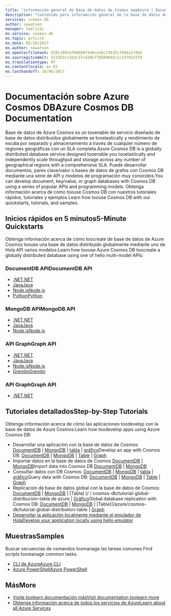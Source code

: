 ```yaml
---
title: "información general de base de datos de Cosmos aaaAzure | Documentos de Microsoft"
description: "Contenido para información general de la base de datos de Azure Cosmos dentro de portal de Azure de la Ayuda"
services: cosmos-db
author: sewatson
manager: lwelicki
ms.service: cosmos-db
ms.topic: article
ms.date: 05/10/2017
ms.author: sewatson
ms.openlocfilehash: d38c1983a766660f448ca36c23435cf604a174b6
ms.sourcegitcommit: 523283cc1b3c37c428e77850964dc1c33742c5f0
ms.translationtype: MT
ms.contentlocale: es-ES
ms.lasthandoff: 10/06/2017
---
```

# <a name="azure-cosmos-db-documentation"></a><span data-ttu-id="a66d5-103">Documentación sobre Azure Cosmos DB</span><span class="sxs-lookup"><span data-stu-id="a66d5-103">Azure Cosmos DB Documentation</span></span>

<span data-ttu-id="a66d5-104">Base de datos de Azure Cosmos es un tooenable de servicio diseñado de base de datos distribuidos globalmente se tooelastically y rendimiento de escala por separado y almacenamiento a través de cualquier número de regiones geográficas con un SLA completa.</span><span class="sxs-lookup"><span data-stu-id="a66d5-104">Azure Cosmos DB is a globally distributed database service designed tooenable you tooelastically and independently scale throughput and storage across any number of geographical regions with a comprehensive SLA.</span></span> <span data-ttu-id="a66d5-105">Puede desarrollar documentos, pares clave/valor o bases de datos de grafos con Cosmos DB mediante una serie de API y modelos de programación muy conocidos.</span><span class="sxs-lookup"><span data-stu-id="a66d5-105">You can develop document, key/value, or graph databases with Cosmos DB using a series of popular APIs and programming models.</span></span> <span data-ttu-id="a66d5-106">Obtenga información acerca de cómo toouse Cosmos DB con nuestros tutoriales rápidos, tutoriales y ejemplos.</span><span class="sxs-lookup"><span data-stu-id="a66d5-106">Learn how toouse Cosmos DB with our quickstarts, tutorials, and samples.</span></span>

## <a name="5-minute-quickstarts"></a><span data-ttu-id="a66d5-107">Inicios rápidos en 5 minutos</span><span class="sxs-lookup"><span data-stu-id="a66d5-107">5-Minute Quickstarts</span></span>

<span data-ttu-id="a66d5-108">Obtenga información acerca de cómo toocreate de base de datos de Azure Cosmos toouse una base de datos distribuido globalmente mediante uno de Hola API varios modelos:</span><span class="sxs-lookup"><span data-stu-id="a66d5-108">Learn how toouse Azure Cosmos DB toocreate a globally distributed database using one of hello multi-model APIs:</span></span>

### <a name="documentdb-api"></a><span data-ttu-id="a66d5-109">DocumentDB API</span><span class="sxs-lookup"><span data-stu-id="a66d5-109">DocumentDB API</span></span>

- [<span data-ttu-id="a66d5-110">.NET</span><span class="sxs-lookup"><span data-stu-id="a66d5-110">.NET</span></span>](/azure/cosmos-db/create-documentdb-dotnet)
- [<span data-ttu-id="a66d5-111">Java</span><span class="sxs-lookup"><span data-stu-id="a66d5-111">Java</span></span>](/azure/cosmos-db/create-documentdb-java)
- [<span data-ttu-id="a66d5-112">Node.js</span><span class="sxs-lookup"><span data-stu-id="a66d5-112">Node.js</span></span>](/azure/cosmos-db/create-documentdb-nodejs)
- [<span data-ttu-id="a66d5-113">Python</span><span class="sxs-lookup"><span data-stu-id="a66d5-113">Python</span></span>](/azure/cosmos-db/create-documentdb-python)

### <a name="mongodb-api"></a><span data-ttu-id="a66d5-114">MongoDB API</span><span class="sxs-lookup"><span data-stu-id="a66d5-114">MongoDB API</span></span>

- [<span data-ttu-id="a66d5-115">.NET</span><span class="sxs-lookup"><span data-stu-id="a66d5-115">.NET</span></span>](/azure/cosmos-db/create-mongodb-dotnet)
- [<span data-ttu-id="a66d5-116">Java</span><span class="sxs-lookup"><span data-stu-id="a66d5-116">Java</span></span>](/azure/cosmos-db/create-mongodb-java)
- [<span data-ttu-id="a66d5-117">Node.js</span><span class="sxs-lookup"><span data-stu-id="a66d5-117">Node.js</span></span>](/azure/cosmos-db/create-mongodb-nodejs)

### <a name="graph-api"></a><span data-ttu-id="a66d5-118">API Graph</span><span class="sxs-lookup"><span data-stu-id="a66d5-118">Graph API</span></span>

- [<span data-ttu-id="a66d5-119">.NET</span><span class="sxs-lookup"><span data-stu-id="a66d5-119">.NET</span></span>](/azure/cosmos-db/create-graph-dotnet)
- [<span data-ttu-id="a66d5-120">Java</span><span class="sxs-lookup"><span data-stu-id="a66d5-120">Java</span></span>](/azure/cosmos-db/create-graph-java)
- [<span data-ttu-id="a66d5-121">Node.js</span><span class="sxs-lookup"><span data-stu-id="a66d5-121">Node.js</span></span>](/azure/cosmos-db/create-graph-nodejs)
- [<span data-ttu-id="a66d5-122">Gremlin</span><span class="sxs-lookup"><span data-stu-id="a66d5-122">Gremlin</span></span>](/azure/cosmos-db/create-graph-gremlin-console)

### <a name="graph-api"></a><span data-ttu-id="a66d5-123">API Graph</span><span class="sxs-lookup"><span data-stu-id="a66d5-123">Graph API</span></span>

- [<span data-ttu-id="a66d5-124">.NET</span><span class="sxs-lookup"><span data-stu-id="a66d5-124">.NET</span></span>](/azure/cosmos-db/create-table-dotnet)

## <a name="step-by-step-tutorials"></a><span data-ttu-id="a66d5-125">Tutoriales detallados</span><span class="sxs-lookup"><span data-stu-id="a66d5-125">Step-by-Step Tutorials</span></span>

<span data-ttu-id="a66d5-126">Obtenga información acerca de cómo las aplicaciones toodevelop con la base de datos de Azure Cosmos:</span><span class="sxs-lookup"><span data-stu-id="a66d5-126">Learn how toodevelop apps using Azure Cosmos DB:</span></span>

- <span data-ttu-id="a66d5-127">Desarrollar una aplicación con la base de datos de Cosmos: [DocumentDB](/azure/cosmos-db/tutorial-develop-documentdb-dotnet) | [MongoDB](/azure/cosmos-db/tutorial-develop-mongodb) | [tabla](/azure/cosmos-db/tutorial-develop-table-dotnet) | [gráfico](/azure/cosmos-db/tutorial-develop-graph-dotnet)</span><span class="sxs-lookup"><span data-stu-id="a66d5-127">Develop an app with Cosmos DB: [DocumentDB](/azure/cosmos-db/tutorial-develop-documentdb-dotnet) | [MongoDB](/azure/cosmos-db/tutorial-develop-mongodb) | [Table](/azure/cosmos-db/tutorial-develop-table-dotnet) | [Graph](/azure/cosmos-db/tutorial-develop-graph-dotnet)</span></span>
- <span data-ttu-id="a66d5-128">Importar datos en la base de datos de Cosmos [DocumentDB](/azure/documentdb/documentdb-import-data) | [MongoDB](/azure/documentdb/documentdb-mongodb-migrate)</span><span class="sxs-lookup"><span data-stu-id="a66d5-128">Import data into Cosmos DB [DocumentDB](/azure/documentdb/documentdb-import-data) | [MongoDB](/azure/documentdb/documentdb-mongodb-migrate)</span></span> 
- <span data-ttu-id="a66d5-129">Consultar datos con DB Cosmos: [DocumentDB](/azure/cosmos-db/tutorial-query-documentdb) | [MongoDB](/azure/cosmos-db/tutorial-query-mongodb) | [tabla](/azure/cosmos-db/tutorial-query-table) | [gráfico](/azure/cosmos-db/tutorial-query-graph)</span><span class="sxs-lookup"><span data-stu-id="a66d5-129">Query data with Cosmos DB: [DocumentDB](/azure/cosmos-db/tutorial-query-documentdb) | [MongoDB](/azure/cosmos-db/tutorial-query-mongodb) | [Table](/azure/cosmos-db/tutorial-query-table) | [Graph](/azure/cosmos-db/tutorial-query-graph)</span></span>
- <span data-ttu-id="a66d5-130">Replicación de base de datos global con la base de datos de Cosmos: [DocumentDB](/azure/cosmos-db/tutorial-global-distribution-documentdb) | [MongoDB](/azure/cosmos-db/tutorial-global-distribution-mongodb) | [Tabla] (/ / cosmos-db/tutorial-global-distribución-tabla de azure | [Gráfico](/azure/cosmos-db/tutorial-global-distribution-graph)</span><span class="sxs-lookup"><span data-stu-id="a66d5-130">Global database replication with Cosmos DB: [DocumentDB](/azure/cosmos-db/tutorial-global-distribution-documentdb) | [MongoDB](/azure/cosmos-db/tutorial-global-distribution-mongodb) | [Table](/azure/cosmos-db/tutorial-global-distribution-table | [Graph](/azure/cosmos-db/tutorial-global-distribution-graph)</span></span>
- [<span data-ttu-id="a66d5-131">Desarrollar la aplicación localmente mediante el emulador de Hola</span><span class="sxs-lookup"><span data-stu-id="a66d5-131">Develop your application locally using hello emulator</span></span>](/azure/documentdb/documentdb-nosql-local-emulator)

## <a name="samples"></a><span data-ttu-id="a66d5-132">Muestras</span><span class="sxs-lookup"><span data-stu-id="a66d5-132">Samples</span></span>

<span data-ttu-id="a66d5-133">Buscar secuencias de comandos toomanage las tareas comunes.</span><span class="sxs-lookup"><span data-stu-id="a66d5-133">Find scripts toomanage common tasks.</span></span>

- [<span data-ttu-id="a66d5-134">CLI de Azure</span><span class="sxs-lookup"><span data-stu-id="a66d5-134">Azure CLI</span></span>](/azure/cosmos-db/cli-samples)
- [<span data-ttu-id="a66d5-135">Azure PowerShell</span><span class="sxs-lookup"><span data-stu-id="a66d5-135">Azure PowerShell</span></span>](/azure/cosmos-db/powershell-samples)

## <a name="more"></a><span data-ttu-id="a66d5-136">Más</span><span class="sxs-lookup"><span data-stu-id="a66d5-136">More</span></span>

- [<span data-ttu-id="a66d5-137">Visite toolearn documentación más</span><span class="sxs-lookup"><span data-stu-id="a66d5-137">Visit documentation toolearn more</span></span>](/azure/cosmos-db/index)
- [<span data-ttu-id="a66d5-138">Obtenga información acerca de todos los servicios de Azure</span><span class="sxs-lookup"><span data-stu-id="a66d5-138">Learn about all Azure Services</span></span>](https://aka.ms/j3wr7y)